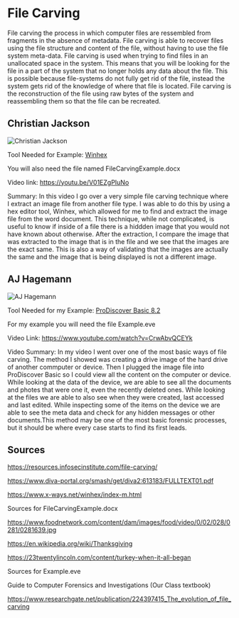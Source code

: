 # File Carving

File carving the process in which computer files are ressembled from fragments in the absence of metadata. File carving is able to recover files using the file structure and content of the file, without having to use the file system meta-data. File carving is used when trying to find files in an unallocated space in the system. This means that you will be looking for the file in a part of the system that no longer holds any data about the file. This is possible because file-systems do not fully get rid of the file, instead the system gets rid of the knowledge of where that file is located. File carving is the reconstruction of the file using raw bytes of the system and reassembling them so that the file can be recreated. 

## Christian Jackson
![Christian Jackson](https://user-images.githubusercontent.com/54372153/98284105-40401980-1f66-11eb-8d50-27906fdb3ffc.JPG)

Tool Needed for Example: [Winhex](https://www.x-ways.net/winhex/index-m.html)

You will also need the file named FileCarvingExample.docx

Video link: https://youtu.be/V01EZgPIuNo

Summary: In this video I go over a very simple file carving technique where I extract an image file from another file type. I was able to do this by using a hex editor tool, Winhex, which allowed for me to find and extract the image file from the word document. This technique, while not complicated, is useful to know if inside of a file there is a hiddden image that you would not have known about otherwise. After the extraction, I compare the image that was extracted to the image that is in the file and we see that the images are the exact same. This is also a way of validating that the images are actually the same and the image that is being displayed is not a different image.


## AJ Hagemann
![AJ Hagemann](https://user-images.githubusercontent.com/72477734/98379265-b5662a00-200c-11eb-9b48-1180d25c973a.jpg)

Tool Needed for my Example: [ProDiscover Basic 8.2](https://prodiscover-basic.software.informer.com/8.2/) 

For my example you will need the file Example.eve

Video Link: https://www.youtube.com/watch?v=CrwAbvQCEYk

Video Summary: In my video I went over one of the most basic ways of file carving. The method I showed was creating a drive image of the hard drive of another commputer or device. Then I plugged the image file into ProDiscover Basic so I could view all the content on the computer or device. While looking at the data of the device, we are able to see all the documents and photes that were one it, even the recently deleted ones. While looking at the files we are able to also see when they were created, last accessed and last edited. While inspecting some of the items on the device we are able to see the meta data and check for any hidden messages or other documents.This method may be one of the most basic forensic processes, but it should be where every case starts to find its first leads.


## Sources
https://resources.infosecinstitute.com/file-carving/

https://www.diva-portal.org/smash/get/diva2:613183/FULLTEXT01.pdf

https://www.x-ways.net/winhex/index-m.html

Sources for FileCarvingExample.docx

https://www.foodnetwork.com/content/dam/images/food/video/0/02/028/0281/0281639.jpg

https://en.wikipedia.org/wiki/Thanksgiving

https://23twentylincoln.com/content/turkey-when-it-all-began

Sources for Example.eve

Guide to Computer Forensics and Investigations (Our Class textbook)

https://www.researchgate.net/publication/224397415_The_evolution_of_file_carving
